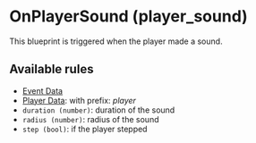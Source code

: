 # OnPlayerSound (player_sound)

This blueprint is triggered when the player made a sound.

## Available rules

- [Event Data](GlobalEventData.md)
- [Player Data](GlobalPlayerData.md): with prefix: *player*
- `duration (number)`: duration of the sound
- `radius (number)`: radius of the sound
- `step (bool)`: if the player stepped
